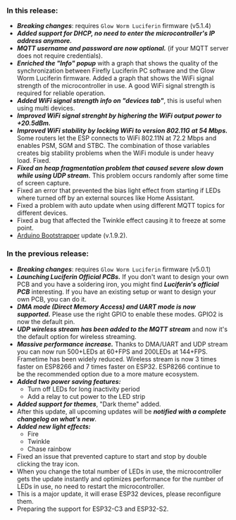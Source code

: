 [comment]: <> (<style>)

[comment]: <> (.footer {)

[comment]: <> (  display: none;)

[comment]: <> (})

[comment]: <> (.body {)

[comment]: <> (  color: #202020;)

[comment]: <> (  background-color: #F5F5F5;)

[comment]: <> (})

[comment]: <> (.px-3 {)

[comment]: <> (    padding-right: 30px !important;)

[comment]: <> (    padding-left: 10px !important;)

[comment]: <> (})

[comment]: <> (.my-5 {)

[comment]: <> (    margin-top: 10px !important;)

[comment]: <> (    margin-bottom: 10px !important;)

[comment]: <> (})

[comment]: <> (</style>)

### In this release:
- ***Breaking changes***: requires `Glow Worm Luciferin` firmware (v5.1.4)
- ***Added support for DHCP, no need to enter the microcontroller's IP address anymore.***
- ***MQTT username and password are now optional.*** (if your MQTT server does not require credentials).
- ***Enriched the "Info" popup*** with a graph that shows the quality of the synchronization between Firefly Luciferin PC software and the Glow Worm Luciferin firmware. Added a graph that shows the WiFi signal strength of the microcontroller in use. A good WiFi signal strength is required for reliable operation.
- ***Added WiFi signal strength info on "devices tab"***, this is useful when using multi devices.
- ***Improved WiFi signal strenght by highering the  WiFi output power to +20.5dBm.***
- ***Improved WiFi stability by locking WiFi to version 802.11G at 54 Mbps.*** Some routers let the ESP connects to WiFi 802.11N at 72.2 Mbps and enables PSM, SGM and STBC. The combination of those variables creates big stability problems when the WiFi module is under heavy load. Fixed. 
- ***Fixed an heap fragmentation problem that caused severe slow down while using UDP stream.*** This problem occurs randomly after some time of screen capture.
- Fixed an error that prevented the bias light effect from starting if LEDs where turned off by an external sources like Home Assistant.
- Fixed a problem with auto update when using different MQTT topics for different devices.
- Fixed a bug that affected the Twinkle effect causing it to freeze at some point. 
- [Arduino Bootstrapper](https://github.com/sblantipodi/arduino_bootstrapper/releases) update (v.1.9.2).


### In the previous release:
- ***Breaking changes***: requires `Glow Worm Luciferin` firmware (v5.0.1)
- ***Launching Luciferin Official PCBs.*** If you don't want to design your own PCB and you have a soldering iron, you might find ***Luciferin's official PCB*** interesting. If you have an existing setup or want to design your own PCB, you can do it.
- ***DMA mode (Direct Memory Access) and UART mode is now supported.*** Please use the right GPIO to enable these modes. GPIO2 is now the default pin.  
- ***UDP wireless stream has been added to the MQTT stream*** and now it's the default option for wireless streaming.
- ***Massive performance increase.*** Thanks to DMA/UART and UDP stream you can now run 500+LEDs at 60+FPS and 200LEDs at 144+FPS. Frametime has been widely reduced. Wireless stream is now 3 times faster on ESP8266 and 7 times faster on ESP32. ESP8266 continue to be the recommended option due to a more mature ecosystem.
- ***Added two power saving features:***
    - Turn off LEDs for long inactivity period
    -  Add a relay to cut power to the LED strip
- ***Added support for themes***, "Dark theme" added. 
- After this update, all upcoming updates will be ***notified with a complete changelog on what's new***.
- ***Added new light effects:***
    - Fire
    - Twinkle
    - Chase rainbow
- Fixed an issue that prevented capture to start and stop by double clicking the tray icon.
- When you change the total number of LEDs in use, the microcontroller gets the update instantly and optimizes performance for the number of LEDs in use, no need to restart the microcontroller.
- This is a major update, it will erase ESP32 devices, please reconfigure them.
- Preparing the support for ESP32-C3 and ESP32-S2.
